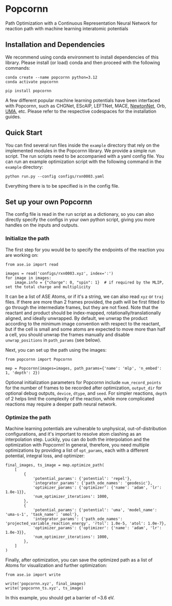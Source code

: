 # Popcornn
Path Optimization with a Continuous Representation Neural Network for reaction path with machine learning interatomic potentials

## Installation and Dependencies
We recommend using conda environment to install dependencies of this library. Please install (or load) conda and then proceed with the following commands:
```
conda create --name popcornn python=3.12
conda activate popcornn

pip install popcornn
```
A few different popular machine learning potentials have been interfaced with Popcornn, such as CHGNet, EScAIP, LEFTNet, MACE, [NewtonNet](https://github.com/THGLab/NewtonNet), Orb, [UMA](https://github.com/facebookresearch/fairchem), etc. Please refer to the respective codespaces for the installation guides.

## Quick Start
You can find several run files inside the `example` directory that rely on the implemented modules in the Popcornn library. We provide a simple run script. The run scripts need to be accompanied with a yaml config file. You can run an example optimization script with the following command in the `example` directory:
```
python run.py --config configs/rxn0003.yaml
```
Everything there is to be specified is in the config file.

## Set up your own Popcornn
The config file is read in the run script as a dictionary, so you can also directly specify the configs in your own python script, giving you more handles on the inputs and outputs.

### Initialize the path
The first step for you would be to specify the endpoints of the reaction you are working on:
```
from ase.io import read

images = read('configs/rxn0003.xyz', index=':')
for image in images:
    image.info = {"charge": 0, "spin": 1}  # if required by the MLIP, set the total charge and multiplicity
```
It can be a list of ASE Atoms, or if it's a string, we can also read `xyz` or `traj` files. If there are more than 2 frames provided, the path will be first fitted to go through the intermediate frames, but they are not fixed. Note that the reactant and product should be index-mapped, rotationally/translationally aligned, and ideally unwrapped. By default, we unwrap the product according to the minimum image convention with respect to the reactant, but if the cell is small and some atoms are expected to move more than half a cell, you should unwrap the frames manually and disable `unwrap_positions` in `path_params` (see below).

Next, you can set up the path using the images:
```
from popcornn import Popcornn

mep = Popcornn(images=images, path_params={'name': 'mlp', 'n_embed': 1, 'depth': 2})
```
Optional initialization parameters for Popcornn include `num_record_points` for the number of frames to be recorded after optimization, `output_dir` for optional debug outputs, `device`, `dtype`, and `seed`. For simpler reactions, `depth` of 2 helps limit the complexity of the reaction, while more complicated reactions may require a deeper path neural network.

### Optimize the path
Machine learning potentials are vulnerable to unphysical, out-of-distribution configurations, and it's important to resolve atom clashing as an interpolation step. Luckily, you can do both the interpolation and the optimization with Popcornn! In general, therefore, you need multiple optimizations by providing a list of `opt_params`, each with a different potential, integral loss, and optimizer:
```
final_images, ts_image = mep.optimize_path(
    [
        {
            'potential_params': {'potential': 'repel'},
            'integrator_params': {'path_ode_names': 'geodesic'},
            'optimizer_params': {'optimizer': {'name': 'adam', 'lr': 1.0e-1}},
            'num_optimizer_iterations': 1000,
        },
        {
            'potential_params': {'potential': 'uma', 'model_name': 'uma-s-1', 'task_name': 'omol'},
            'integrator_params': {'path_ode_names': 'projected_variable_reaction_energy', 'rtol': 1.0e-5, 'atol': 1.0e-7},
            'optimizer_params': {'optimizer': {'name': 'adam', 'lr': 1.0e-3}},
            'num_optimizer_iterations': 1000,
        },
    ]
)
```
Finally, after optimization, you can save the optimized path as a list of Atoms for visualization and further optimization:
```
from ase.io import write

write('popcornn.xyz', final_images)
write('popcornn_ts.xyz', ts_image)
```
In this example, you should get a barrier of ~3.6 eV.

